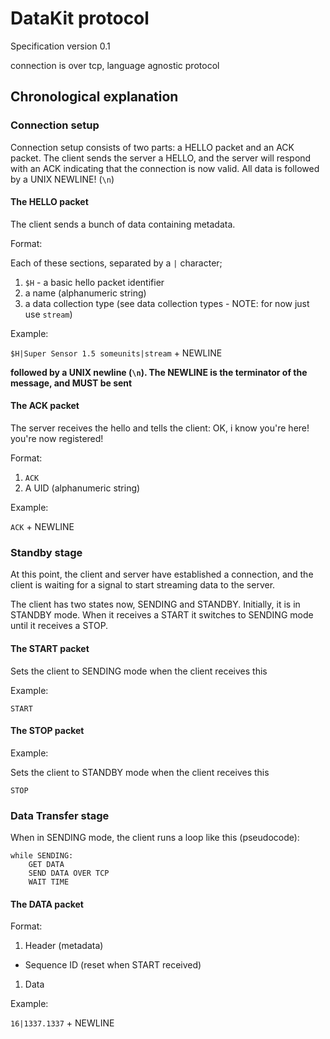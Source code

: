 
# DataKit protocol

Specification version 0.1

connection is over tcp, language agnostic protocol

## Chronological explanation

### Connection setup

Connection setup consists of two parts: a HELLO packet and an ACK packet.
The client sends the server a HELLO, and the server will respond with an ACK indicating that the connection is now valid.
All data is followed by a UNIX NEWLINE! (`\n`)

#### The HELLO packet

The client sends a bunch of data containing metadata.

Format:

Each of these sections, separated by a `|` character;

1) `$H` - a basic hello packet identifier
1) a name (alphanumeric string)
1) a data collection type (see data collection types - NOTE: for now just use `stream`)

Example:

`$H|Super Sensor 1.5 someunits|stream` + NEWLINE

**followed by a UNIX newline (`\n`). The NEWLINE is the terminator of the message, and MUST be sent**

#### The ACK packet

The server receives the hello and tells the client: OK, i know you're here! you're now registered!

Format:

1) `ACK`
1) A UID (alphanumeric string)

Example:

`ACK` + NEWLINE

### Standby stage

At this point, the client and server have established a connection, and the client is waiting for a signal to start streaming data to the server.

The client has two states now, SENDING and STANDBY.
Initially, it is in STANDBY mode. When it receives a START it switches to SENDING mode until it receives a STOP.

#### The START packet

Sets the client to SENDING mode when the client receives this

Example:

`START`

#### The STOP packet

Example:

Sets the client to STANDBY mode when the client receives this

`STOP`

### Data Transfer stage

When in SENDING mode, the client runs a loop like this (pseudocode):

```pseudo
while SENDING:
    GET DATA
    SEND DATA OVER TCP
    WAIT TIME
```

#### The DATA packet

Format:

1) Header (metadata)
  - Sequence ID (reset when START received)
1) Data

Example:

`16|1337.1337` + NEWLINE